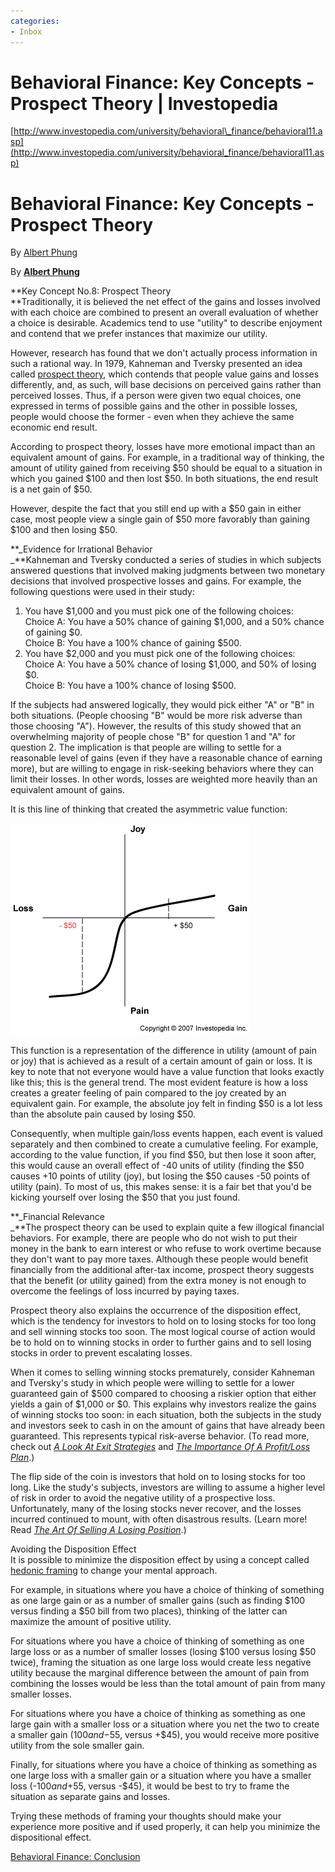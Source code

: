 ```yaml
---
categories:
- Inbox
---
```

# Behavioral Finance: Key Concepts - Prospect Theory | Investopedia

[http://www.investopedia.com/university/behavioral\_finance/behavioral11.asp](http://www.investopedia.com/university/behavioral_finance/behavioral11.asp)

  

# Behavioral Finance: Key Concepts - Prospect Theory

By [Albert Phung](http://www.investopedia.com/contributors/30/)

By [**Albert Phung**](http://www.investopedia.com/contact.aspx?Recipient=albert&Domain=investopedia.com&Subject=Investopedia%20Contact%20Form&Url=/university/behavioral_finance/default.asp)  
  
**Key Concept No.8: Prospect Theory  
**Traditionally, it is believed the net effect of the gains and losses involved with each choice are combined to present an overall evaluation of whether a choice is desirable. Academics tend to use "utility" to describe enjoyment and contend that we prefer instances that maximize our utility.

However, research has found that we don't actually process information in such a rational way. In 1979, Kahneman and Tversky presented an idea called [prospect theory](http://www.investopedia.com/terms/p/prospecttheory.asp), which contends that people value gains and losses differently, and, as such, will base decisions on perceived gains rather than perceived losses. Thus, if a person were given two equal choices, one expressed in terms of possible gains and the other in possible losses, people would choose the former - even when they achieve the same economic end result.  
  
According to prospect theory, losses have more emotional impact than an equivalent amount of gains. For example, in a traditional way of thinking, the amount of utility gained from receiving $50 should be equal to a situation in which you gained $100 and then lost $50. In both situations, the end result is a net gain of $50.  
  
However, despite the fact that you still end up with a $50 gain in either case, most people view a single gain of $50 more favorably than gaining $100 and then losing $50.  
  
**_Evidence for Irrational Behavior  
_**Kahneman and Tversky conducted a series of studies in which subjects answered questions that involved making judgments between two monetary decisions that involved prospective losses and gains. For example, the following questions were used in their study:

1. You have $1,000 and you must pick one of the following choices:  
Choice A: You have a 50% chance of gaining $1,000, and a 50% chance of gaining $0.  
Choice B: You have a 100% chance of gaining $500.
2. You have $2,000 and you must pick one of the following choices:  
Choice A: You have a 50% chance of losing $1,000, and 50% of losing $0.  
Choice B: You have a 100% chance of losing $500.

If the subjects had answered logically, they would pick either "A" or "B" in both situations. (People choosing "B" would be more risk adverse than those choosing "A"). However, the results of this study showed that an overwhelming majority of people chose "B" for question 1 and "A" for question 2. The implication is that people are willing to settle for a reasonable level of gains (even if they have a reasonable chance of earning more), but are willing to engage in risk-seeking behaviors where they can limit their losses. In other words, losses are weighted more heavily than an equivalent amount of gains.  
  
It is this line of thinking that created the asymmetric value function:

![](../files/33dc601c-e7ef-4c65-b5c7-381dc4748848.gif)

This function is a representation of the difference in utility (amount of pain or joy) that is achieved as a result of a certain amount of gain or loss. It is key to note that not everyone would have a value function that looks exactly like this; this is the general trend. The most evident feature is how a loss creates a greater feeling of pain compared to the joy created by an equivalent gain. For example, the absolute joy felt in finding $50 is a lot less than the absolute pain caused by losing $50.

Consequently, when multiple gain/loss events happen, each event is valued separately and then combined to create a cumulative feeling. For example, according to the value function, if you find $50, but then lose it soon after, this would cause an overall effect of -40 units of utility (finding the $50 causes +10 points of utility (joy), but losing the $50 causes -50 points of utility (pain). To most of us, this makes sense: it is a fair bet that you'd be kicking yourself over losing the $50 that you just found.  
  
**_Financial Relevance  
_**The prospect theory can be used to explain quite a few illogical financial behaviors. For example, there are people who do not wish to put their money in the bank to earn interest or who refuse to work overtime because they don't want to pay more taxes. Although these people would benefit financially from the additional after-tax income, prospect theory suggests that the benefit (or utility gained) from the extra money is not enough to overcome the feelings of loss incurred by paying taxes.  
  
Prospect theory also explains the occurrence of the disposition effect, which is the tendency for investors to hold on to losing stocks for too long and sell winning stocks too soon. The most logical course of action would be to hold on to winning stocks in order to further gains and to sell losing stocks in order to prevent escalating losses.  
  
When it comes to selling winning stocks prematurely, consider Kahneman and Tversky's study in which people were willing to settle for a lower guaranteed gain of $500 compared to choosing a riskier option that either yields a gain of $1,000 or $0. This explains why investors realize the gains of winning stocks too soon: in each situation, both the subjects in the study and investors seek to cash in on the amount of gains that have already been guaranteed. This represents typical risk-averse behavior. (To read more, check out _[A Look At Exit Strategies](http://www.investopedia.com/articles/trading/04/092904.asp)_ and _[The Importance Of A Profit/Loss Plan](http://www.investopedia.com/articles/01/020701.asp)_.)  
  
The flip side of the coin is investors that hold on to losing stocks for too long. Like the study's subjects, investors are willing to assume a higher level of risk in order to avoid the negative utility of a prospective loss. Unfortunately, many of the losing stocks never recover, and the losses incurred continued to mount, with often disastrous results. (Learn more! Read _[The Art Of Selling A Losing Position](http://www.investopedia.com/articles/02/022002.asp)_.)

Avoiding the Disposition Effect  
It is possible to minimize the disposition effect by using a concept called [hedonic framing](http://www.investopedia.com/terms/h/hedonicpricing.asp) to change your mental approach.  
  
For example, in situations where you have a choice of thinking of something as one large gain or as a number of smaller gains (such as finding $100 versus finding a $50 bill from two places), thinking of the latter can maximize the amount of positive utility.  
  
For situations where you have a choice of thinking of something as one large loss or as a number of smaller losses (losing $100 versus losing $50 twice), framing the situation as one large loss would create less negative utility because the marginal difference between the amount of pain from combining the losses would be less than the total amount of pain from many smaller losses.  
  
For situations where you have a choice of thinking as something as one large gain with a smaller loss or a situation where you net the two to create a smaller gain ($100 and -$55, versus +$45), you would receive more positive utility from the sole smaller gain.  
  
Finally, for situations where you have a choice of thinking as something as one large loss with a smaller gain or a situation where you have a smaller loss (-$100 and +$55, versus -$45), it would be best to try to frame the situation as separate gains and losses.  
  
Trying these methods of framing your thoughts should make your experience more positive and if used properly, it can help you minimize the dispositional effect.

[Behavioral Finance: Conclusion](http://www.investopedia.com/university/behavioral_finance/behavioral12.asp)